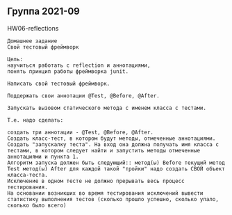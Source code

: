 Группа 2021-09
----------------------------------------------------------------------------------------------------

HW06-reflections

    Домашнее задание
    Свой тестовый фреймворк
    
    Цель:
    научиться работать с reflection и аннотациями, 
    понять принцип работы фреймворка junit.
    
    Написать свой тестовый фреймворк.
    
    Поддержать свои аннотации @Test, @Before, @After.
    
    Запускать вызовом статического метода с именем класса с тестами.
    
    Т.е. надо сделать:
    
    создать три аннотации - @Test, @Before, @After.
    Создать класс-тест, в котором будут методы, отмеченные аннотациями.
    Создать "запускалку теста". На вход она должна получать имя класса с тестами, в котором следует найти и запустить методы отмеченные аннотациями и пункта 1.
    Алгоритм запуска должен быть следующий:: метод(ы) Before текущий метод Test метод(ы) After для каждой такой "тройки" надо создать СВОЙ объект класса-теста.
    Исключение в одном тесте не должно прерывать весь процесс тестирования.
    На основании возникших во время тестирования исключений вывести статистику выполнения тестов (сколько прошло успешно, сколько упало, сколько было всего)
    
      